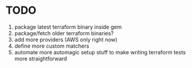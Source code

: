 # TODO

1. package latest terraform binary inside gem
2. package/fetch older terraform binaries?
3. add more providers (AWS only right now)
4. define more custom matchers
5. automate more automagic setup stuff to make writing terraform tests more straightforward
